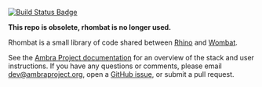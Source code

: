 [![Build Status Badge]][Build Status]

**This repo is obsolete, rhombat is no longer used.**

Rhombat is a small library of code shared between
[Rhino](https://github.com/PLOS/rhino) and
[Wombat](https://github.com/PLOS/wombat).

See the [Ambra Project documentation](https://plos.github.io/ambraproject/) for
an overview of the stack and user instructions. If you have any questions or
comments, please email dev@ambraproject.org, open a [GitHub
issue](https://github.com/PLOS/rhombat/issues), or submit a pull request.

[Build Status]: https://teamcity.plos.org/teamcity/viewType.html?buildTypeId=Rhombat
[Build Status Badge]: https://teamcity.plos.org/teamcity/app/rest/builds/buildType:(id:Rhombat)/statusIcon.svg
